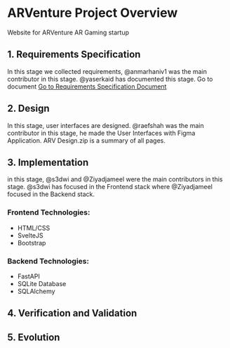 # ARVenture Project Overview
Website for ARVenture AR Gaming startup

## 1. Requirements Specification
In this stage we collected requirements, @anmarhaniv1 was the main contributor in this stage. @yaserkaid has documented this stage.
Go to document
[Go to Requirements Specification Document](./documents/project-management/execution/implementation.md)

## 2. Design
In this stage, user interfaces are designed. @raefshah was the main contributor in this stage, he made the User Interfaces with Figma Application. ARV Design.zip is a summary of all pages.  

## 3. Implementation
in this stage, @s3dwi and @Ziyadjameel were the main contributors in this stage. @s3dwi has focused in the Frontend stack where @Ziyadjameel focused in the Backend stack. 

### Frontend Technologies:
- HTML/CSS
- SvelteJS
- Bootstrap
### Backend Technologies:
- FastAPI
- SQLite Database
- SQLAlchemy

## 4. Verification and Validation

## 5. Evolution

